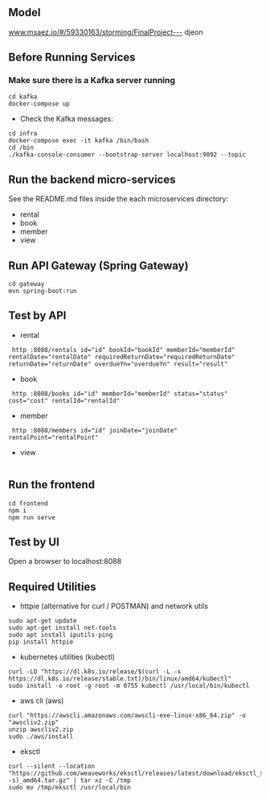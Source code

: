 # 

## Model
www.msaez.io/#/59330163/storming/FinalProject---
djeon

## Before Running Services
### Make sure there is a Kafka server running
```
cd kafka
docker-compose up
```
- Check the Kafka messages:
```
cd infra
docker-compose exec -it kafka /bin/bash
cd /bin
./kafka-console-consumer --bootstrap-server localhost:9092 --topic
```

## Run the backend micro-services
See the README.md files inside the each microservices directory:

- rental
- book
- member
- view


## Run API Gateway (Spring Gateway)
```
cd gateway
mvn spring-boot:run
```

## Test by API
- rental
```
 http :8088/rentals id="id" bookId="bookId" memberId="memberId" rentalDate="rentalDate" requiredReturnDate="requiredReturnDate" returnDate="returnDate" overdueYn="overdueYn" result="result" 
```
- book
```
 http :8088/books id="id" memberId="memberId" status="status" cost="cost" rentalId="rentalId" 
```
- member
```
 http :8088/members id="id" joinDate="joinDate" rentalPoint="rentalPoint" 
```
- view
```
```


## Run the frontend
```
cd frontend
npm i
npm run serve
```

## Test by UI
Open a browser to localhost:8088

## Required Utilities

- httpie (alternative for curl / POSTMAN) and network utils
```
sudo apt-get update
sudo apt-get install net-tools
sudo apt install iputils-ping
pip install httpie
```

- kubernetes utilities (kubectl)
```
curl -LO "https://dl.k8s.io/release/$(curl -L -s https://dl.k8s.io/release/stable.txt)/bin/linux/amd64/kubectl"
sudo install -o root -g root -m 0755 kubectl /usr/local/bin/kubectl
```

- aws cli (aws)
```
curl "https://awscli.amazonaws.com/awscli-exe-linux-x86_64.zip" -o "awscliv2.zip"
unzip awscliv2.zip
sudo ./aws/install
```

- eksctl 
```
curl --silent --location "https://github.com/weaveworks/eksctl/releases/latest/download/eksctl_$(uname -s)_amd64.tar.gz" | tar xz -C /tmp
sudo mv /tmp/eksctl /usr/local/bin
```

